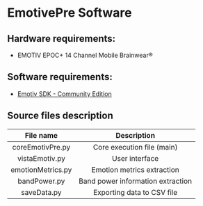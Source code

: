 # EmotivePre Software

## Hardware requirements:
- EMOTIV EPOC+ 14 Channel Mobile Brainwear®

## Software requirements:
- [Emotiv SDK - Community Edition](https://github.com/pandark/emotiv-community-sdk)

## Source files description


| File name  | Description |
| :---: | :---: |
| coreEmotivPre.py  | Core execution file (main)  |
| vistaEmotiv.py  | User interface  |
| emotionMetrics.py  | Emotion metrics extraction  |
| bandPower.py  | Band power information extraction  |
| saveData.py  | Exporting data to CSV file  |
